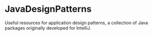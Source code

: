 # JavaDesignPatterns
 Useful resources for application design patterns, a collection of Java packages originally developed for IntelliJ.  

